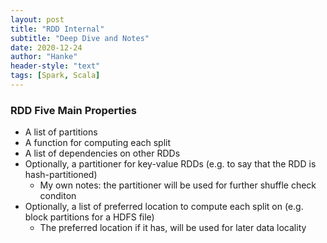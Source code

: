 ```yaml
---
layout: post
title: "RDD Internal"
subtitle: "Deep Dive and Notes"
date: 2020-12-24
author: "Hanke"
header-style: "text"
tags: [Spark, Scala]
---
```


### RDD Five Main Properties
* A list of partitions
* A function for computing each split
* A list of dependencies on other RDDs
* Optionally, a partitioner for key-value RDDs (e.g. to say that the RDD is hash-partitioned)
    *  My own notes: the partitioner will be used for further shuffle check conditon
* Optionally, a list of preferred location to compute each split on (e.g. block partitions for a HDFS file)
    * The preferred location if it has, will be used for later data locality
